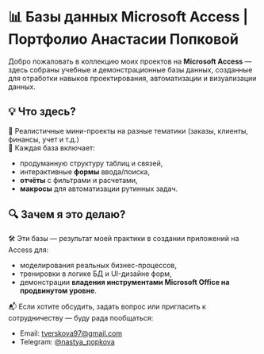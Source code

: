 # 📊 Базы данных Microsoft Access | Портфолио Анастасии Попковой

Добро пожаловать в коллекцию моих проектов на **Microsoft Access** — здесь собраны учебные и демонстрационные базы данных, созданные для отработки навыков проектирования, автоматизации и визуализации данных.

## 💡 Что здесь?

🔸 Реалистичные мини-проекты на разные тематики (заказы, клиенты, финансы, учет и т.д.)  
🔸 Каждая база включает:
- продуманную структуру таблиц и связей,
- интерактивные **формы** ввода/поиска,
- **отчёты** с фильтрами и расчетами,
- **макросы** для автоматизации рутинных задач.

## 🔍 Зачем я это делаю?

🛠 Эти базы — результат моей практики в создании приложений на Access для:
- моделирования реальных бизнес-процессов,
- тренировки в логике БД и UI-дизайне форм,
- демонстрации **владения инструментами Microsoft Office на продвинутом уровне**.

📬 Если хотите обсудить, задать вопрос или пригласить к сотрудничеству — буду рада пообщаться:

- Email: tverskova97@gmail.com  
- Telegram: [@nastya_popkova](https://t.me/nastya_popkova)
